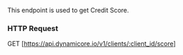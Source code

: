 This endpoint is used to get Credit Score.
### HTTP Request

GET [https://api.dynamicore.io/v1/clients/:client_id/score]